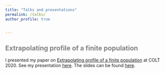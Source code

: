 ```yaml
---
title: "Talks and presentations"
permalink: /talks/
author_profile: true


---
```


<span style='color:grey'> Extrapolating profile of a finite population </span>
-----------------------------------------------------


I presented my paper on [Extrapolating profile of a finite population](https://janasoham.github.io/publication/COLT-urn)
at COLT 2020. See my presentation [here](https://www.youtube.com/watch?v=RtNtFULGRnA&ab_channel=COLT). The slides can be found [here](http://janasoham.github.io/talks/COLT2020_presentation.pdf). 
